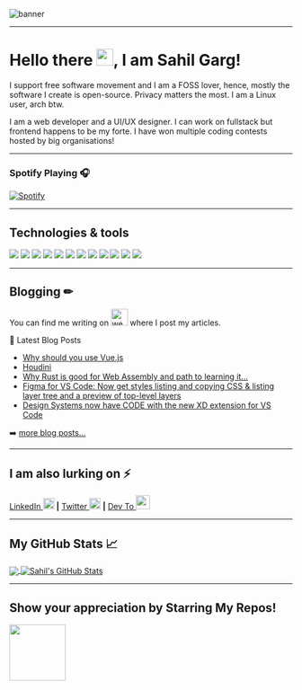 ![banner](https://pbs.twimg.com/profile_banners/1282934689460678656/1599326777/1500x500)

---

# Hello there <img src="https://raw.githubusercontent.com/MartinHeinz/MartinHeinz/master/wave.gif" width="30px">, I am Sahil Garg!

I support free software movement and I am a FOSS lover, hence, mostly the software I create is open-source. Privacy matters the most. I am a Linux user, arch btw. 

I am a web developer and a UI/UX designer. I can work on fullstack but frontend happens to be my forte. I have won multiple coding contests hosted by big organisations!

---

### Spotify Playing 🎧

[![Spotify](https://spotify-gold.vercel.app/api/spotify)](https://open.spotify.com/user/x2wzdqg64uxswf6z67ppxvdr7)


---

## Technologies & tools
![](https://img.shields.io/badge/OS-Linux-informational?style=flat&logo=linux&logoColor=white&color=2bbc8a)
![](https://img.shields.io/badge/Editor-VScode-informational?style=flat&logo=intellij-idea&logoColor=white&color=2bbc8a)
![](https://img.shields.io/badge/Code-HTML5-informational?style=flat&logo=html5&logoColor=white&color=2bbc8a)
![](https://img.shields.io/badge/Code-CSS3-informational?style=flat&logo=css3&logoColor=white&color=2bbc8a)
![](https://img.shields.io/badge/Code-JavaScript-informational?style=flat&logo=javascript&logoColor=white&color=2bbc8a)
![](https://img.shields.io/badge/Code-Node.js-informational?style=flat&logo=Node.js&logoColor=white&color=2bbc8a)
![](https://img.shields.io/badge/Code-Vue-informational?style=flat&logo=vue.js&logoColor=white&color=2bbc8a)
![](https://img.shields.io/badge/Code-Rust-informational?style=flat&logo=rust&logoColor=white&color=2bbc8a)
![](https://img.shields.io/badge/Code-Golang-informational?style=flat&logo=go&logoColor=white&color=2bbc8a)
![](https://img.shields.io/badge/Code-Python-informational?style=flat&logo=python&logoColor=white&color=2bbc8a)
![](https://img.shields.io/badge/VersionControl-Git-informational?style=flat&logo=git&logoColor=white&color=2bbc8a)
![](https://img.shields.io/badge/IplaceMyCode-Github-informational?style=flat&logo=github&logoColor=white&color=2bbc8a)

---

## Blogging  &#x270f;
You can find me writing on [<img src='https://cdn.jsdelivr.net/npm/simple-icons@3.0.1/icons/dev-dot-to.svg' alt='website' height='30'>](https://dev.to/real_sahilgarg)  where I post my articles.


📕 Latest Blog Posts
<!-- BLOG-POST-LIST:START -->
- [Why should you use Vue.js](https://dev.to/real_sahilgarg/why-should-you-use-vue-js-163n)
- [Houdini](https://dev.to/real_sahilgarg/houdini-1lbp)
- [Why Rust is good for Web Assembly and path to learning it...](https://dev.to/real_sahilgarg/why-rust-is-good-for-web-assembly-and-path-to-learning-it-2njf)
- [Figma for VS Code: Now get styles listing and copying CSS &amp; listing layer tree and a preview of top-level layers](https://dev.to/real_sahilgarg/figma-for-vs-code-now-get-styles-listing-and-copying-css-listing-layer-tree-and-a-preview-of-top-level-layers-4m3f)
- [Design Systems now have CODE with the new XD extension for VS Code](https://dev.to/real_sahilgarg/design-systems-now-have-code-with-the-new-xd-extension-for-vs-code-3ood)
<!-- BLOG-POST-LIST:END -->

➡️ [more blog posts...](https://dev.to/real_sahilgarg)

---

## I am also lurking on ⚡
[LinkedIn <img src='https://cdn.jsdelivr.net/npm/simple-icons@3.0.1/icons/linkedin.svg' alt='linkedin' height='20'>](https://www.linkedin.com/in/sahil-garg-aa776b17b/) **|** [Twitter <img src='https://cdn.jsdelivr.net/npm/simple-icons@3.0.1/icons/twitter.svg' alt='twitter' height='20'>](https://twitter.com/@real_SahilGarg) **|** [Dev To <img src='https://cdn.jsdelivr.net/npm/simple-icons@3.0.1/icons/dev-dot-to.svg' alt='website' height='25'>](https://dev.to/real_sahilgarg)

---

## My GitHub Stats &#x1f4c8;

<a href="https://github.com/Sahil2004/Sahil2004">
  <img align="center" src="https://github-readme-stats.vercel.app/api/top-langs/?username=Sahil2004&hide=Makefile,html&title_color=ffffff&text_color=c9cacc&icon_color=2bbc8a&bg_color=1d1f21" />
</a>
<a href="https://github.com/Sahil2004/Sahil2004">
  <img align="center" src="https://github-readme-stats.vercel.app/api?username=Sahil2004&show_icons=true&line_height=27&count_private=true&title_color=ffffff&text_color=c9cacc&icon_color=2bbc8a&bg_color=1d1f21" alt="Sahil's GitHub Stats" />
</a>

---

## Show your appreciation by Starring My Repos!
<a href="https://www.patreon.com/sahilgarg"><img src="https://www.challies.com/wp-content/uploads/2015/11/patreonsupport.png" height="100px"></a>
